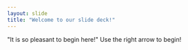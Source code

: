 ```yaml
---
layout: slide
title: "Welcome to our slide deck!"
---
```

"It is so pleasant to begin here!"
Use the right arrow to begin!
